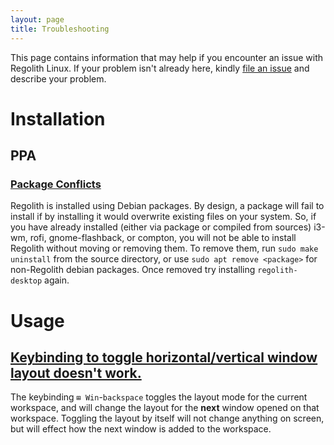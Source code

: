 ```yaml
---
layout: page
title: Troubleshooting
---
```


This page contains information that may help if you encounter an issue with Regolith Linux. If your problem isn't already here, kindly [file an issue](https://github.com/regolith-linux/regolith-desktop/issues) and describe your problem.

# Installation

## PPA

### [Package Conflicts](#package-conflict)
Regolith is installed using Debian packages. By design, a package will fail to install if by installing it would overwrite existing files on your system.  So, if you have already installed (either via package or compiled from sources) i3-wm, rofi, gnome-flashback, or compton, you will not be able to install Regolith without moving or removing them.  To remove them, run `sudo make uninstall` from the source directory, or use `sudo apt remove <package>` for non-Regolith debian packages.  Once removed try installing `regolith-desktop` again.

# Usage

## [Keybinding to toggle horizontal/vertical window layout doesn't work.](#layout-keybinding)

The keybinding `⊞ Win`-`backspace` toggles the layout mode for the current workspace, and will change the layout for the __next__ window opened on that workspace.  Toggling the layout by itself will not change anything on screen, but will effect how the next window is added to the workspace.
